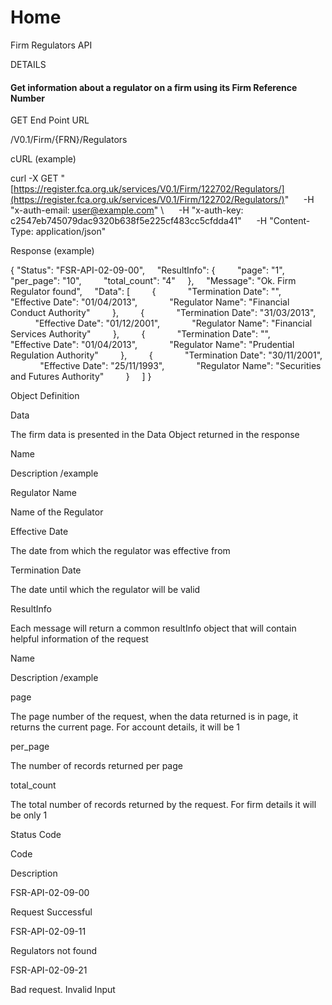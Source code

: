 # Home

Firm Regulators API

  

DETAILS

#### Get information about a regulator on a firm using its Firm Reference Number

  

GET End Point URL

/V0.1/Firm/{FRN}/Regulators

  

cURL (example)

  

curl -X GET "[https://register.fca.org.uk/services/V0.1/Firm/122702/Regulators/](https://register.fca.org.uk/services/V0.1/Firm/122702/Regulators/)"
     -H "x-auth-email: [user@example.com](mailto:user@example.com)" \\
     -H "x-auth-key: c2547eb745079dac9320b638f5e225cf483cc5cfdda41" 
     -H "Content-Type: application/json"

  

Response (example)

  

{
    "Status": "FSR-API-02-09-00",
    "ResultInfo": {
        "page": "1",
        "per\_page": "10",
        "total\_count": "4"
    },
    "Message": "Ok. Firm Regulator found",
    "Data": \[
        {
            "Termination Date": "",
            "Effective Date": "01/04/2013",
            "Regulator Name": "Financial Conduct Authority"
        },
        {
            "Termination Date": "31/03/2013",
            "Effective Date": "01/12/2001",
            "Regulator Name": "Financial Services Authority"
        },
        {
            "Termination Date": "",
            "Effective Date": "01/04/2013",
            "Regulator Name": "Prudential Regulation Authority"
        },
        {
            "Termination Date": "30/11/2001",
            "Effective Date": "25/11/1993",
            "Regulator Name": "Securities and Futures Authority"
        }
    \]
}

  

Object Definition

  

Data

  

The firm data is presented in the Data Object returned in the response

Name

Description /example

Regulator Name

Name of the Regulator

Effective Date

The date from which the regulator was effective from

Termination Date

The date until which the regulator will be valid

  

ResultInfo

  

Each message will return a common resultInfo object that will contain helpful information of the request

Name

Description /example

page

The page number of the request, when the data returned is in page, it returns the current page. For account details, it will be 1

per\_page

The number of records returned per page

total\_count

The total number of records returned by the request. For firm details it will be only 1

  

Status Code

  

Code

Description

FSR-API-02-09-00

Request Successful

FSR-API-02-09-11

Regulators not found

FSR-API-02-09-21

Bad request. Invalid Input